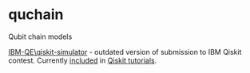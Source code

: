 # quchain
Qubit chain models

[IBM-QE\qiskit-simulator](https://github.com/qubeat/quchain/tree/master/IBM-QE/qiskit-simulator) - outdated version 
of submission to IBM Qiskit contest. 
Currently [included](https://github.com/Qiskit/qiskit-tutorials/tree/master/community/awards/teach_me_qiskit_2018/state_distribution_in_qubit_chains)
in [Qiskit tutorials](https://github.com/Qiskit/qiskit-tutorials).
